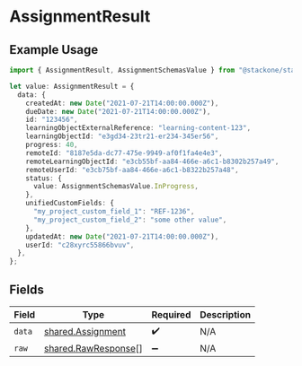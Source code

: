 # AssignmentResult

## Example Usage

```typescript
import { AssignmentResult, AssignmentSchemasValue } from "@stackone/stackone-client-ts/sdk/models/shared";

let value: AssignmentResult = {
  data: {
    createdAt: new Date("2021-07-21T14:00:00.000Z"),
    dueDate: new Date("2021-07-21T14:00:00.000Z"),
    id: "123456",
    learningObjectExternalReference: "learning-content-123",
    learningObjectId: "e3gd34-23tr21-er234-345er56",
    progress: 40,
    remoteId: "8187e5da-dc77-475e-9949-af0f1fa4e4e3",
    remoteLearningObjectId: "e3cb55bf-aa84-466e-a6c1-b8302b257a49",
    remoteUserId: "e3cb75bf-aa84-466e-a6c1-b8322b257a48",
    status: {
      value: AssignmentSchemasValue.InProgress,
    },
    unifiedCustomFields: {
      "my_project_custom_field_1": "REF-1236",
      "my_project_custom_field_2": "some other value",
    },
    updatedAt: new Date("2021-07-21T14:00:00.000Z"),
    userId: "c28xyrc55866bvuv",
  },
};
```

## Fields

| Field                                                             | Type                                                              | Required                                                          | Description                                                       |
| ----------------------------------------------------------------- | ----------------------------------------------------------------- | ----------------------------------------------------------------- | ----------------------------------------------------------------- |
| `data`                                                            | [shared.Assignment](../../../sdk/models/shared/assignment.md)     | :heavy_check_mark:                                                | N/A                                                               |
| `raw`                                                             | [shared.RawResponse](../../../sdk/models/shared/rawresponse.md)[] | :heavy_minus_sign:                                                | N/A                                                               |